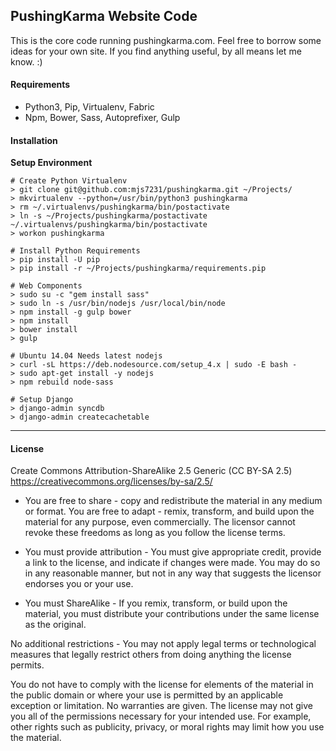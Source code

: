 ## PushingKarma Website Code
This is the core code running pushingkarma.com.  Feel free to borrow
some ideas for your own site.  If you find anything useful, by all
means let me know. :)

#### Requirements

* Python3, Pip, Virtualenv, Fabric
* Npm, Bower, Sass, Autoprefixer, Gulp

#### Installation

__Setup Environment__

    # Create Python Virtualenv
    > git clone git@github.com:mjs7231/pushingkarma.git ~/Projects/
    > mkvirtualenv --python=/usr/bin/python3 pushingkarma
    > rm ~/.virtualenvs/pushingkarma/bin/postactivate
    > ln -s ~/Projects/pushingkarma/postactivate ~/.virtualenvs/pushingkarma/bin/postactivate
    > workon pushingkarma

    # Install Python Requirements
    > pip install -U pip
    > pip install -r ~/Projects/pushingkarma/requirements.pip
    
    # Web Components
    > sudo su -c "gem install sass"
    > sudo ln -s /usr/bin/nodejs /usr/local/bin/node
    > npm install -g gulp bower
    > npm install
    > bower install
    > gulp

    # Ubuntu 14.04 Needs latest nodejs
    > curl -sL https://deb.nodesource.com/setup_4.x | sudo -E bash -
    > sudo apt-get install -y nodejs
    > npm rebuild node-sass

    # Setup Django
    > django-admin syncdb
    > django-admin createcachetable

-----

#### License

Create Commons Attribution-ShareAlike 2.5 Generic (CC BY-SA 2.5)
https://creativecommons.org/licenses/by-sa/2.5/

* You are free to share - copy and redistribute the material in any medium
or format. You are free to adapt - remix, transform, and build upon the
material for any purpose, even commercially. The licensor cannot revoke these
freedoms as long as you follow the license terms.

* You must provide attribution - You must give appropriate credit, provide a
link to the license, and indicate if changes were made. You may do so in any
reasonable manner, but not in any way that suggests the licensor endorses you
or your use.
* You must ShareAlike - If you remix, transform, or build upon the material,
you must distribute your contributions under the same license as the original.

No additional restrictions - You may not apply legal terms or technological
measures that legally restrict others from doing anything the license permits.

You do not have to comply with the license for elements of the material in the
public domain or where your use is permitted by an applicable exception or
limitation. No warranties are given. The license may not give you all of the 
permissions necessary for your intended use. For example, other rights such as
publicity, privacy, or moral rights may limit how you use the material.

